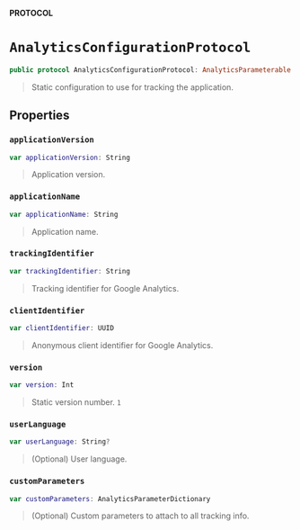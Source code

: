 **PROTOCOL**

# `AnalyticsConfigurationProtocol`

```swift
public protocol AnalyticsConfigurationProtocol: AnalyticsParameterable
```

> Static configuration to use for tracking the application.

## Properties
### `applicationVersion`

```swift
var applicationVersion: String
```

> Application version.

### `applicationName`

```swift
var applicationName: String
```

> Application name.

### `trackingIdentifier`

```swift
var trackingIdentifier: String
```

> Tracking identifier for Google Analytics.

### `clientIdentifier`

```swift
var clientIdentifier: UUID
```

> Anonymous client identifier for Google Analytics.

### `version`

```swift
var version: Int
```

> Static version number. `1`

### `userLanguage`

```swift
var userLanguage: String?
```

> (Optional) User language.

### `customParameters`

```swift
var customParameters: AnalyticsParameterDictionary
```

> (Optional) Custom parameters to attach to all tracking info.
